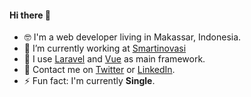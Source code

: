 #### Hi there 👋

- 🤓 I'm a web developer living in Makassar, Indonesia.
- 🔭 I’m currently working at [Smartinovasi](https://smartinovasi.com)
- 🌱 I use [Laravel](https://laravel.com) and [Vue](https://vuejs.org) as main framework.
- 💬 Contact me on [Twitter](https://twitter.com/caesarali_l) or [LinkedIn](https://www.linkedin.com/in/caesar-ali-l-1626ab112/).
- ⚡ Fun fact: I'm currently **Single**.
